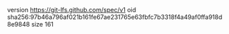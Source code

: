 version https://git-lfs.github.com/spec/v1
oid sha256:97b46a796af021b161fe67ae231765e63fbfc7b3318f4a49af0ffa918d8e9848
size 161
